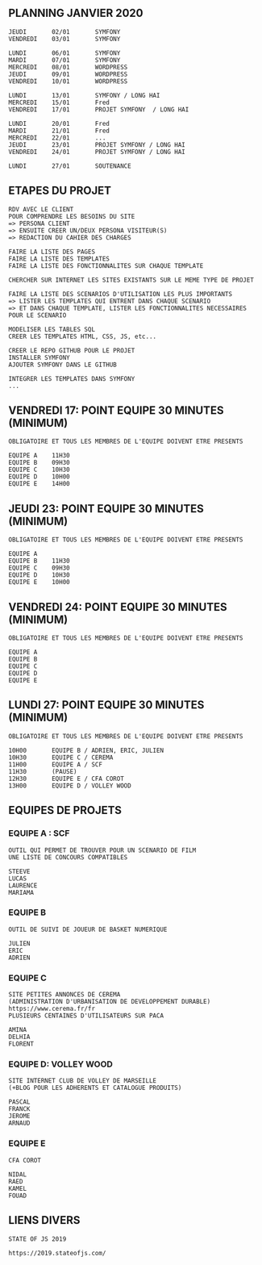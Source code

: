 ## PLANNING JANVIER 2020

    JEUDI       02/01       SYMFONY
    VENDREDI    03/01       SYMFONY

    LUNDI       06/01       SYMFONY
    MARDI       07/01       SYMFONY
    MERCREDI    08/01       WORDPRESS
    JEUDI       09/01       WORDPRESS
    VENDREDI    10/01       WORDPRESS

    LUNDI       13/01       SYMFONY / LONG HAI
    MERCREDI    15/01       Fred
    VENDREDI    17/01       PROJET SYMFONY  / LONG HAI

    LUNDI       20/01       Fred
    MARDI       21/01       Fred
    MERCREDI    22/01       ...
    JEUDI       23/01       PROJET SYMFONY / LONG HAI
    VENDREDI    24/01       PROJET SYMFONY / LONG HAI

    LUNDI       27/01       SOUTENANCE



## ETAPES DU PROJET


    RDV AVEC LE CLIENT
    POUR COMPRENDRE LES BESOINS DU SITE
    => PERSONA CLIENT
    => ENSUITE CREER UN/DEUX PERSONA VISITEUR(S)
    => REDACTION DU CAHIER DES CHARGES

    FAIRE LA LISTE DES PAGES
    FAIRE LA LISTE DES TEMPLATES
    FAIRE LA LISTE DES FONCTIONNALITES SUR CHAQUE TEMPLATE

    CHERCHER SUR INTERNET LES SITES EXISTANTS SUR LE MEME TYPE DE PROJET

    FAIRE LA LISTE DES SCENARIOS D'UTILISATION LES PLUS IMPORTANTS
    => LISTER LES TEMPLATES QUI ENTRENT DANS CHAQUE SCENARIO
    => ET DANS CHAQUE TEMPLATE, LISTER LES FONCTIONNALITES NECESSAIRES POUR LE SCENARIO

    MODELISER LES TABLES SQL
    CREER LES TEMPLATES HTML, CSS, JS, etc...

    CREER LE REPO GITHUB POUR LE PROJET
    INSTALLER SYMFONY 
    AJOUTER SYMFONY DANS LE GITHUB

    INTEGRER LES TEMPLATES DANS SYMFONY
    ...


## VENDREDI 17: POINT EQUIPE 30 MINUTES (MINIMUM)

    OBLIGATOIRE ET TOUS LES MEMBRES DE L'EQUIPE DOIVENT ETRE PRESENTS

    EQUIPE A    11H30
    EQUIPE B    09H30
    EQUIPE C    10H30
    EQUIPE D    10H00
    EQUIPE E    14H00

## JEUDI 23: POINT EQUIPE 30 MINUTES (MINIMUM)

    OBLIGATOIRE ET TOUS LES MEMBRES DE L'EQUIPE DOIVENT ETRE PRESENTS

    EQUIPE A    
    EQUIPE B    11H30
    EQUIPE C    09H30
    EQUIPE D    10H30
    EQUIPE E    10H00

## VENDREDI 24: POINT EQUIPE 30 MINUTES (MINIMUM)

    OBLIGATOIRE ET TOUS LES MEMBRES DE L'EQUIPE DOIVENT ETRE PRESENTS

    EQUIPE A    
    EQUIPE B    
    EQUIPE C    
    EQUIPE D    
    EQUIPE E    

## LUNDI 27: POINT EQUIPE 30 MINUTES (MINIMUM)

    OBLIGATOIRE ET TOUS LES MEMBRES DE L'EQUIPE DOIVENT ETRE PRESENTS

    10H00       EQUIPE B / ADRIEN, ERIC, JULIEN
    10H30       EQUIPE C / CEREMA
    11H00       EQUIPE A / SCF
    11H30       (PAUSE)
    12H30       EQUIPE E / CFA COROT
    13H00       EQUIPE D / VOLLEY WOOD


## EQUIPES DE PROJETS


### EQUIPE A : SCF

    OUTIL QUI PERMET DE TROUVER POUR UN SCENARIO DE FILM
    UNE LISTE DE CONCOURS COMPATIBLES

    STEEVE
    LUCAS
    LAURENCE
    MARIAMA


### EQUIPE B

    OUTIL DE SUIVI DE JOUEUR DE BASKET NUMERIQUE

    JULIEN
    ERIC
    ADRIEN

### EQUIPE C

    SITE PETITES ANNONCES DE CEREMA
    (ADMINISTRATION D'URBANISATION DE DEVELOPPEMENT DURABLE)
    https://www.cerema.fr/fr
    PLUSIEURS CENTAINES D'UTILISATEURS SUR PACA

    AMINA
    DELHIA
    FLORENT


### EQUIPE D: VOLLEY WOOD

    SITE INTERNET CLUB DE VOLLEY DE MARSEILLE
    (+BLOG POUR LES ADHERENTS ET CATALOGUE PRODUITS)

    PASCAL
    FRANCK
    JEROME
    ARNAUD

### EQUIPE E

    CFA COROT

    NIDAL
    RAED
    KAMEL
    FOUAD

## LIENS DIVERS

    STATE OF JS 2019

    https://2019.stateofjs.com/
